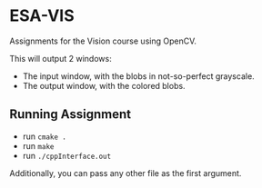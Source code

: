 # ESA-VIS

Assignments for the Vision course using OpenCV.  
  
This will output 2 windows:
* The input window, with the blobs in not-so-perfect grayscale.
* The output window, with the colored blobs.

## Running Assignment

* run `cmake .`
* run `make`
* run `./cppInterface.out`

Additionally, you can pass any other file as the first argument.


